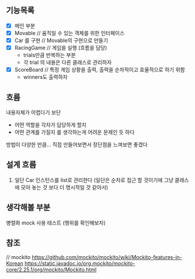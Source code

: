 ## 기능목록

-[x] 메인 부분
-[x] Movable            // 움직일 수 있는 객체를 위한 인터페이스
-[x] Car 를 구현          // Movable의 구현으로 만들기
-[x] RacingGame         // 게임을 실행 (흐름을 담당)
    - trials만큼 반복하는 부분
    - 각 trial 의 내용은 다른 클래스로 관리하자
-[x] ScoreBoard   // 특정 게임 상황을 출력, 출력을 순차적이고 효율적으로 하기 위함
    - winners도 출력하자


## 흐름
내용자체가 어렵다기 보단 
- 어떤 역할을 각자가 담당하게 할지
- 어떤 관계를 가질지
를 생각하는게 어려운 문제인 듯 하다

방법이 다양한 만큼... 직접 만들어보면서 장단점을 느껴보면 좋겠다


## 설계 흐름
1. 일단 Car 인스턴스를 list로 관리한다 
(일단은 순차로 접근 할 것이기에 그냥 클래스에 모아 놓는 것 보다 더 명시적일 것 같아서)



## 생각해볼 부분
병렬화
mock 사용 테스트 (행위를 확인해보자)


## 참조
// mockito
https://github.com/mockito/mockito/wiki/Mockito-features-in-Korean
https://static.javadoc.io/org.mockito/mockito-core/2.25.1/org/mockito/Mockito.html
